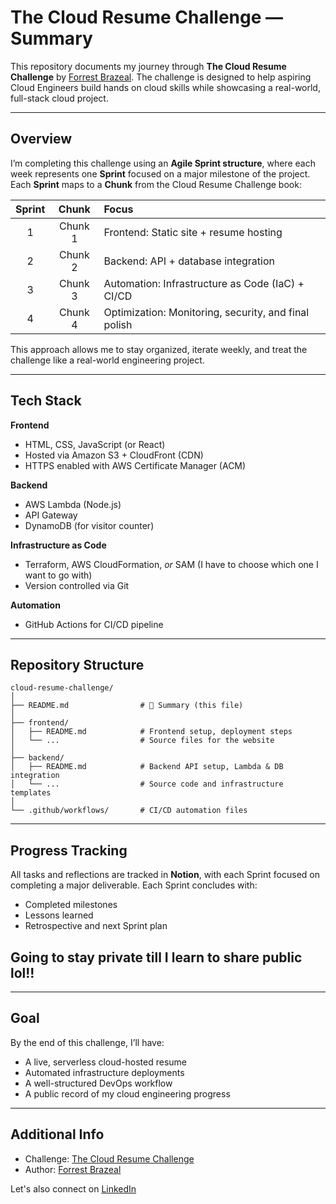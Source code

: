 # The Cloud Resume Challenge — Summary

This repository documents my journey through **The Cloud Resume Challenge** by [Forrest Brazeal](https://cloudresumechallenge.dev/). The challenge is designed to help aspiring Cloud Engineers build hands on cloud skills while showcasing a real-world, full-stack cloud project.

---

## Overview

I’m completing this challenge using an **Agile Sprint structure**, where each week represents one **Sprint** focused on a major milestone of the project.  
Each **Sprint** maps to a **Chunk** from the Cloud Resume Challenge book:

| Sprint |  Chunk  | Focus                                                |
| :----: | :-----: | :--------------------------------------------------- |
|   1    | Chunk 1 | Frontend: Static site + resume hosting               |
|   2    | Chunk 2 | Backend: API + database integration                  |
|   3    | Chunk 3 | Automation: Infrastructure as Code (IaC) + CI/CD     |
|   4    | Chunk 4 | Optimization: Monitoring, security, and final polish |

This approach allows me to stay organized, iterate weekly, and treat the challenge like a real-world engineering project.

---

## Tech Stack

**Frontend**

- HTML, CSS, JavaScript (or React)
- Hosted via Amazon S3 + CloudFront (CDN)
- HTTPS enabled with AWS Certificate Manager (ACM)

**Backend**

- AWS Lambda (Node.js)
- API Gateway
- DynamoDB (for visitor counter)

**Infrastructure as Code**

- Terraform, AWS CloudFormation, _or_ SAM (I have to choose which one I want to go with)
- Version controlled via Git

**Automation**

- GitHub Actions for CI/CD pipeline

---

## Repository Structure

```
cloud-resume-challenge/
│
├── README.md                # 🧭 Summary (this file)
│
├── frontend/
│   ├── README.md            # Frontend setup, deployment steps
│   └── ...                  # Source files for the website
│
├── backend/
│   ├── README.md            # Backend API setup, Lambda & DB integration
│   └── ...                  # Source code and infrastructure templates
│
└── .github/workflows/       # CI/CD automation files
```

---

## Progress Tracking

All tasks and reflections are tracked in **Notion**, with each Sprint focused on completing a major deliverable. Each Sprint concludes with:

- Completed milestones
- Lessons learned
- Retrospective and next Sprint plan

## Going to stay private till I learn to share public lol!!

---

## Goal

By the end of this challenge, I’ll have:

- A live, serverless cloud-hosted resume
- Automated infrastructure deployments
- A well-structured DevOps workflow
- A public record of my cloud engineering progress

---

## Additional Info

- Challenge: [The Cloud Resume Challenge](https://cloudresumechallenge.dev/)
- Author: [Forrest Brazeal](https://forrestbrazeal.com/)

Let's also connect on [LinkedIn](https://www.linkedin.com/in/alandisseals/)
